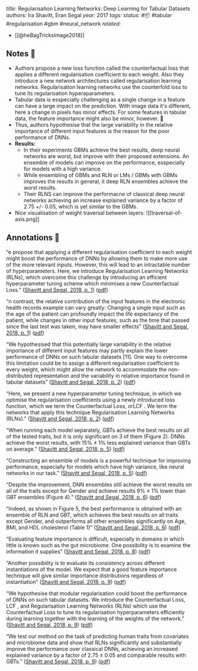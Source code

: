 *title:* Regularisation Learning Networks: Deep Learning for Tabular Datasets
*authors:* Ira Shavitt, Eran Segal
*year:* 2017
*tags:* 
*status:* #📦 #tabular #regularisation #gbm #neural_network 
*related:*
- [[@heBagTricksImage2018]]

## Notes 📍
- Authors propose a new loss function called the counterfactual loss that applies a different regularisation coefficient to each weight. Also they introduce a new network architectures called regularisation learning networks. Regularisation learning networks use the  counterfold loss to tune its regularisation hyperaparameters.
- Tabular data is esspecially challenging as a single change in a feature can have a large impact on the prediction. With image data it's different, here a change in pixels has minor effects. For some features in tabular data, the feature importance might also be minor, however. 🌰
- Thus, authors hypothesise that the large variability in the relative importance of different input features is the reason for the poor performance of DNNs.
- **Results:**
	- In their experiments GBMs achieve the best results, deep neural networks are worst, but improve with their proposed extensions. An ensemble of models can improve on the performance, esspecially for models with a high variance. 
	- While ensembling of GBMs and RLN or LMs / GBMs with GBMs improves the results in general, it deep RLN ensembles achieve the worst results.
	- Their RLNS can improve the performacne of classical deep neural networks achieving an increase explained variance by a factor of 2.75 +/- 0.05, which is yet similar to the GBMs.
- Nice visualisation of weight traversal between layers:
![[traversal-of-axis.png]]

## Annotations 📖

“e propose that applying a different regularisation coefficient to each weight might boost the performance of DNNs by allowing them to make more use of the more relevant inputs. However, this will lead to an intractable number of hyperparameters. Here, we introduce Regularisation Learning Networks (RLNs), which overcome this challenge by introducing an efficient hyperparameter tuning scheme which minimises a new Counterfactual Loss.” ([Shavitt and Segal, 2018, p. 1](zotero://select/library/items/TUGGUIBC)) ([pdf](zotero://open-pdf/library/items/M7YM34G9?page=1&annotation=P65QILVP))

“n contrast, the relative contribution of the input features in the electronic health records example can vary greatly: Changing a single input such as the age of the patient can profoundly impact the life expectancy of the patient, while changes in other input features, such as the time that passed since the last test was taken, may have smaller effects” ([Shavitt and Segal, 2018, p. 1](zotero://select/library/items/TUGGUIBC)) ([pdf](zotero://open-pdf/library/items/M7YM34G9?page=1&annotation=BKNL4T8F))

“We hypothesised that this potentially large variability in the relative importance of different input features may partly explain the lower performance of DNNs on such tabular datasets [11]. One way to overcome this limitation could be to assign a different regularisation coefficient to every weight, which might allow the network to accommodate the non-distributed representation and the variability in relative importance found in tabular datasets” ([Shavitt and Segal, 2018, p. 2](zotero://select/library/items/TUGGUIBC)) ([pdf](zotero://open-pdf/library/items/M7YM34G9?page=2&annotation=5VIAHHAP))

“Here, we present a new hyperparameter tuning technique, in which we optimise the regularisation coefficients using a newly introduced loss function, which we term the Counterfactual Loss, orLCF . We term the networks that apply this technique Regularisation Learning Networks (RLNs).” ([Shavitt and Segal, 2018, p. 2](zotero://select/library/items/TUGGUIBC)) ([pdf](zotero://open-pdf/library/items/M7YM34G9?page=2&annotation=CMTVWPYT))

“When running each model separately, GBTs achieve the best results on all of the tested traits, but it is only significant on 3 of them (Figure 2). DNNs achieve the worst results, with 15% ± 1% less explained variance than GBTs on average.” ([Shavitt and Segal, 2018, p. 5](zotero://select/library/items/TUGGUIBC)) ([pdf](zotero://open-pdf/library/items/M7YM34G9?page=5&annotation=XZFERL5V))

“Constructing an ensemble of models is a powerful technique for improving performance, especially for models which have high variance, like neural networks in our task.” ([Shavitt and Segal, 2018, p. 5](zotero://select/library/items/TUGGUIBC)) ([pdf](zotero://open-pdf/library/items/M7YM34G9?page=5&annotation=QP9GARFH))

“Despite the improvement, DNN ensembles still achieve the worst results on all of the traits except for Gender and achieve results 9% ± 1% lower than GBT ensembles (Figure 4).” ([Shavitt and Segal, 2018, p. 6](zotero://select/library/items/TUGGUIBC)) ([pdf](zotero://open-pdf/library/items/M7YM34G9?page=6&annotation=UM3KUSRP))

“Indeed, as shown in Figure 5, the best performance is obtained with an ensemble of RLN and GBT, which achieves the best results on all traits except Gender, and outperforms all other ensembles significantly on Age, BMI, and HDL cholesterol (Table 1)” ([Shavitt and Segal, 2018, p. 6](zotero://select/library/items/TUGGUIBC)) ([pdf](zotero://open-pdf/library/items/M7YM34G9?page=6&annotation=LQVXNYE8))

“Evaluating feature importance is difficult, especially in domains in which little is known such as the gut microbiome. One possibility is to examine the information it supplies” ([Shavitt and Segal, 2018, p. 8](zotero://select/library/items/TUGGUIBC)) ([pdf](zotero://open-pdf/library/items/M7YM34G9?page=8&annotation=XIXZPM2I))

“Another possibility is to evaluate its consistency across different instantiations of the model. We expect that a good feature importance technique will give similar importance distributions regardless of instantiation” ([Shavitt and Segal, 2018, p. 9](zotero://select/library/items/TUGGUIBC)) ([pdf](zotero://open-pdf/library/items/M7YM34G9?page=9&annotation=LSSA3XMR))

“We hypothesise that modular regularisation could boost the performance of DNNs on such tabular datasets. We introduce the Counterfactual Loss, LCF , and Regularisation Learning Networks (RLNs) which use the Counterfactual Loss to tune its regularisation hyperparameters efficiently during learning together with the learning of the weights of the network.” ([Shavitt and Segal, 2018, p. 9](zotero://select/library/items/TUGGUIBC)) ([pdf](zotero://open-pdf/library/items/M7YM34G9?page=9&annotation=JHE6K2Z2))

“We test our method on the task of predicting human traits from covariates and microbiome data and show that RLNs significantly and substantially improve the performance over classical DNNs, achieving an increased explained variance by a factor of 2.75 ± 0.05 and comparable results with GBTs.” ([Shavitt and Segal, 2018, p. 9](zotero://select/library/items/TUGGUIBC)) ([pdf](zotero://open-pdf/library/items/M7YM34G9?page=9&annotation=S28X7A65))